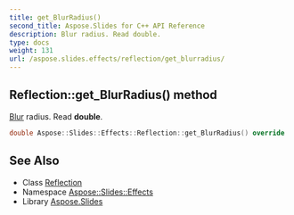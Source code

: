 ```yaml
---
title: get_BlurRadius()
second_title: Aspose.Slides for C++ API Reference
description: Blur radius. Read double.
type: docs
weight: 131
url: /aspose.slides.effects/reflection/get_blurradius/
---
```

## Reflection::get_BlurRadius() method


[Blur](../../blur/) radius. Read **double**.

```cpp
double Aspose::Slides::Effects::Reflection::get_BlurRadius() override
```

## See Also

* Class [Reflection](../)
* Namespace [Aspose::Slides::Effects](../../)
* Library [Aspose.Slides](../../../)